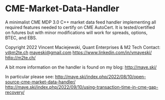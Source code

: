 # CME-Market-Data-Handler
A minimalist CME MDP 3.0 C++ market data feed handler implementing all required features
needed to certify on CME AutoCert. It is tested/certified on futures but with minor modifications will work for
spreads, options, BTEC, and EBS.

Copyright 2022 Vincent Maciejewski, Quant Enterprises & M2 Tech
Contact:
v@m2te.ch
mayeski@gmail.com
https://www.linkedin.com/in/vmayeski/
http://m2te.ch/

A bit more information on the handler is found on my blog:
http://maye.ski/

In particular please see:
http://maye.ski/index.php/2022/08/10/open-source-cme-market-data-handler/
http://maye.ski/index.php/2022/09/10/using-transaction-time-in-cme-gap-recovery/
